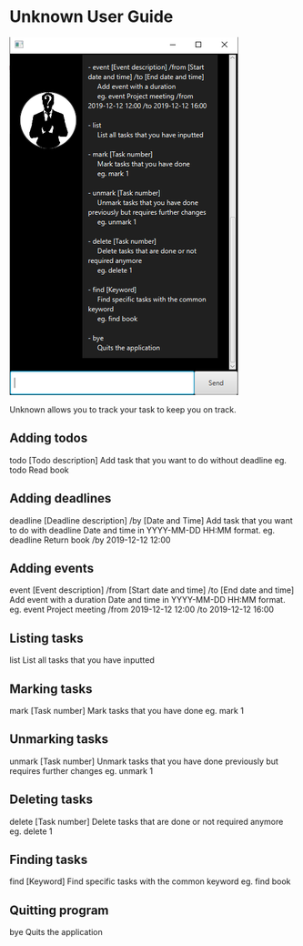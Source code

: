# Unknown User Guide

![Screenshot](ProductScreenshot.PNG)

Unknown allows you to track your task to keep you on track.

## Adding todos
todo [Todo description]
Add task that you want to do without deadline
eg. todo Read book

## Adding deadlines
deadline [Deadline description] /by [Date and Time]
Add task that you want to do with deadline
Date and time in YYYY-MM-DD HH:MM format.
eg. deadline Return book /by 2019-12-12 12:00

## Adding events
event [Event description] /from [Start date and time] /to [End date and time]
Add event with a duration
Date and time in YYYY-MM-DD HH:MM format.
eg. event Project meeting /from 2019-12-12 12:00 /to 2019-12-12 16:00

## Listing tasks
list
List all tasks that you have inputted

## Marking tasks
mark [Task number]
Mark tasks that you have done
eg. mark 1

## Unmarking tasks
unmark [Task number]
Unmark tasks that you have done previously but requires further changes
eg. unmark 1

## Deleting tasks
delete [Task number]
Delete tasks that are done or not required anymore
eg. delete 1

## Finding tasks
find [Keyword]
Find specific tasks with the common keyword
eg. find book

## Quitting program
bye
Quits the application
